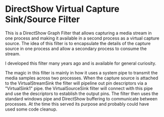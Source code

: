 # DirectShow Virtual Capture Sink/Source Filter

This is a DirectShow Graph Filter that allows capturing a media stream in one process and making it available in a second process as a virtual capture source. The idea of this filter
is to encapsulate the details of the capture source in one process and allow a secondary process to consume the stream. 
 
I developed this filter many years ago and is available for general curiosity. 

The magic in this filter is mainly in how it uses a system pipe to transmit the media samples across two processes. When the capture source is attached to the VirtualStreamSink the filter will pipeline out pin descriptors via a "VirtualSink1" pipe. the VirtualSourceSink filter will connect with this pipe and use the descriptors to establish the output pins. The filter then uses the standard windows pipe and DirectShow buffering to communicate between processes. At the time this served its purpose and probably could have used some code cleanup. 

